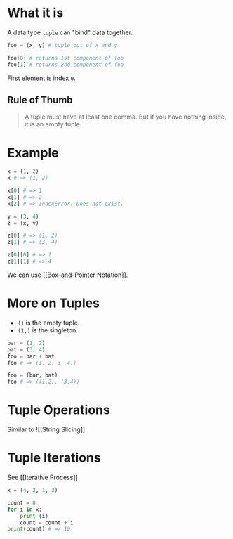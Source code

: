 # What it is
A data type `tuple` can "bind" data together.
```python
foo = (x, y) # tuple out of x and y

foo[0] # returns 1st component of foo
foo[1] # returns 2nd component of foo
```
First element is index `0`.
## Rule of Thumb
> A tuple must have at least one comma.
> But if you have nothing inside, it is an empty tuple.
# Example
```python
x = (1, 2)
x # => (1, 2)

x[0] # => 1
x[1] # => 2
x[2] # => IndexError. Does not exist.

y = (3, 4)
z = (x, y)

z[0] # => (1, 2)
z[1] # => (3, 4)

z[0][0] # => 1
z[1][1] # => 4
```
We can use [[Box-and-Pointer Notation]].
# More on Tuples
- `()` is the empty tuple.
- `(1,)` is the singleton.
```python
bar = (1, 2)
bat = (3, 4)
foo = bar + bat
foo # => (1, 2, 3, 4,)

foo = (bar, bat)
foo # => ((1,2), (3,4))
```
# Tuple Operations
Similar to ![[String Slicing]] 
# Tuple Iterations
See [[Iterative Process]]
```python
x = (4, 2, 1, 3)

count = 0
for i in x:
	print (i)
	count = count + i
print(count) # => 10
```
